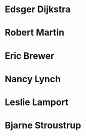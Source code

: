 # Edsger Dijkstra

# Robert Martin

# Eric Brewer

# Nancy Lynch

# Leslie Lamport

# Bjarne Stroustrup
